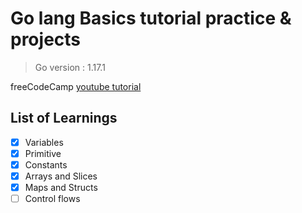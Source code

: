 # Go lang Basics tutorial practice & projects

> Go version : 1.17.1

 freeCodeCamp [youtube tutorial](https://www.youtube.com/watch?v=YS4e4q9oBaU&t=7s)

 ## List of Learnings

- [x] Variables
- [x] Primitive
- [x] Constants 
- [x] Arrays and Slices 
- [x] Maps and Structs
- [ ] Control flows
